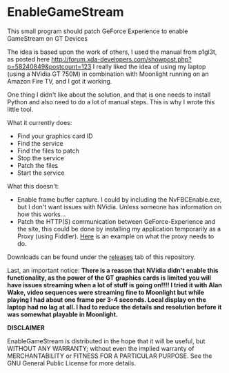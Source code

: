 # EnableGameStream

This small program should patch GeForce Experience to enable GameStream on GT Devices

The idea is based upon the work of others, I used the manual from p1gl3t, as posted here http://forum.xda-developers.com/showpost.php?p=58240849&postcount=123
I really liked the idea of using my laptop (using a NVidia GT 750M) in combination with Moonlight running on an Amazon Fire TV, and I got it working.

One thing I didn't like about the solution, and that is one needs to install Python and also need to do a lot of manual steps.
This is why I wrote this little tool.

What it currently does:
* Find your graphics card ID
* Find the service
* Find the files to patch
* Stop the service
* Patch the files
* Start the service

What this doesn't:
* Enable frame buffer capture. I could by including the NvFBCEnable.exe, but I don't want issues with NVidia. Unless someone has information on how this works...
* Patch the HTTP(S) communication between GeForce-Experience and the site, this could be done by installing my application temporarily as a Proxy (using Fiddler). [Here](http://forum.xda-developers.com/showpost.php?p=62867011&postcount=158) is an example on what the proxy needs to do.

Downloads can be found under the [releases](https://github.com/Lakritzator/EnableGameStream/releases) tab of this repository.

Last, an important notice:
**There is a reason that NVidia didn't enable this functionality, as the power of the GT graphics cards is limited you will have issues streaming when a lot of stuff is going on!!!! I tried it with Alan Wake, video sequences were streaming fine to Moonlight but while playing I had about one frame per 3-4 seconds. Local display on the laptop had no lag at all. I had to reduce the details and resolution before it was somewhat playable in Moonlight.**


**DISCLAIMER**

EnableGameStream is distributed in the hope that it will be useful,
but WITHOUT ANY WARRANTY; without even the implied warranty of
MERCHANTABILITY or FITNESS FOR A PARTICULAR PURPOSE.  See the
GNU General Public License for more details.
